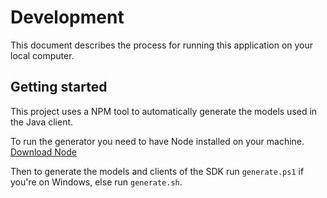 # Development

This document describes the process for running this application on your local computer.

## Getting started

This project uses a NPM tool to automatically generate the models used in the Java client.

To run the generator you need to have Node installed on your machine. [Download Node](https://nodejs.org/en/download/)

Then to generate the models and clients of the SDK run `generate.ps1` if you're on Windows, else run `generate.sh`.